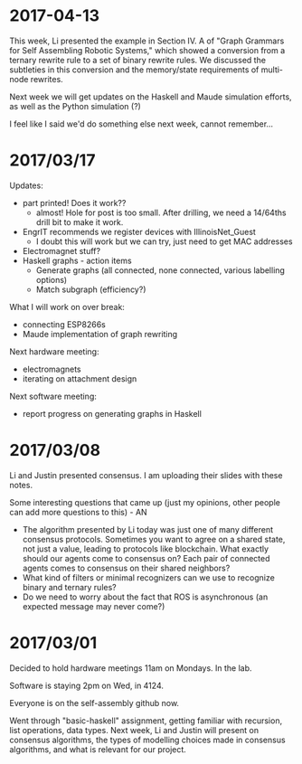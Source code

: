 2017-04-13
==========

This week, Li presented the example in Section IV. A of "Graph Grammars for Self
Assembling Robotic Systems," which showed a conversion from a ternary rewrite
rule to a set of binary rewrite rules. We discussed the subtleties in this
conversion and the memory/state requirements of multi-node rewrites.

Next week we will get updates on the Haskell and Maude simulation efforts, as
well as the Python simulation (?)

I feel like I said we'd do something else next week, cannot remember...

2017/03/17
==========

Updates:
-   part printed! Does it work??
    -   almost! Hole for post is too small. After drilling, we need a 14/64ths
        drill bit to make it work.
-   EngrIT recommends we register devices with IllinoisNet_Guest
    -   I doubt this will work but we can try, just need to get MAC addresses
-   Electromagnet stuff?
-   Haskell graphs - action items
    -   Generate graphs (all connected, none connected, various labelling options)
    -   Match subgraph (efficiency?)

What I will work on over break:
-   connecting ESP8266s
-   Maude implementation of graph rewriting

Next hardware meeting:
-   electromagnets
-   iterating on attachment design

Next software meeting:
-   report progress on generating graphs in Haskell

2017/03/08
==========

Li and Justin presented consensus. I am uploading their slides with these notes.

Some interesting questions that came up (just my opinions, other people can add
 more questions to this) - AN
 
-   The algorithm presented by Li today was just one of many different consensus
    protocols. Sometimes you want to agree on a shared state, not just a value,
    leading to protocols like blockchain. What exactly should our agents come to
    consensus on? Each pair of connected agents comes to consensus on their
    shared neighbors?
-   What kind of filters or minimal recognizers can we use to recognize binary
    and ternary rules?
-   Do we need to worry about the fact that ROS is asynchronous (an expected
    message may never come?)

2017/03/01
==========

Decided to hold hardware meetings 11am on Mondays. In the lab.

Software is staying 2pm on Wed, in 4124.

Everyone is on the self-assembly github now.

Went through "basic-haskell" assignment, getting familiar with recursion, list
operations, data types. Next week, Li and Justin will present on consensus
algorithms, the types of modelling choices made in consensus algorithms, and
what is relevant for our project.
